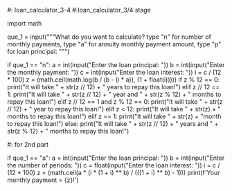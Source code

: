 #: loan_calculator_3-4
#:loan_calculator_3/4 stage

import math

que_1 = input("""What do you want to calculate? 
type "n" for number of monthly payments,
type "a" for annuity monthly payment amount,
type "p" for loan principal: """)

if que_1 == "n":
    a = int(input("Enter the loan principal: "))
    b = int(input("Enter the monthly payment: "))
    c = int(input("Enter the loan interest: "))
    i = c / (12 * 100)
    z = (math.ceil(math.log(b / (b - (i * a)), (1 + float(i)))))
    if z % 12 == 0:
        print("It will take " + str(z // 12) + " years to repay this loan!")
    elif z // 12 == 1:
        print("It will take " + str(z // 12) + " year and " + str(z % 12) + " months to repay this loan!")
    elif z // 12 == 1 and z % 12 == 0:
        print("It will take " + str(z // 12) + " year to repay this loan!")
    elif z < 12:
        print("It will take " + str(z) + " months to repay this loan!")
    elif z == 1:
        print("It will take " + str(z) + "month to repay this loan!")
    else:
        print("It will take " + str(z // 12) + " years and " + str(z % 12) + " months to repay this loan!")

#: for 2nd part

if que_1 == "a":
    a = int(input("Enter the loan principal: "))
    b = int(input("Enter the number of periods: "))
    c = float(input("Enter the loan interest: "))
    i = c / (12 * 100)
    z = (math.ceil(a * (i * (1 + i) ** b) / (((1 + i) ** b) - 1)))
    print(f'Your monthly payment = {z}!')
